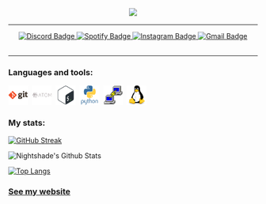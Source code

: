 <div id="header" align="center">
  <img src="https://media.giphy.com/media/l0MYO4fEYNLqpjWcU/giphy.gif" width="300"/>
</div>

---

<div id="badges" align="center">
  <a href="https://discordapp.com/users/554839745340112907">
    <img src="https://img.shields.io/badge/Discord-black?style=for-the-badge&logo=discord&logoColor=skyblue" alt="Discord Badge"/>
  </a>
  <a href="https://open.spotify.com/user/tca9mi98sda5spbadlzh6hkl0?si=2b59be16396d42b0">
    <img src="https://img.shields.io/badge/spotify-black?style=for-the-badge&logo=spotify&logoColor=brightgreen" alt="Spotify Badge"/>
  </a>
  <a href="https://www.instagram.com/solanaceae_solanum/">
    <img src="https://img.shields.io/badge/instagram-black?style=for-the-badge&logo=instagram&logoColor=hotpink" alt="Instagram Badge"/>
  </a>
  <a href="https://mail.google.com/mail/?view=cm&fs=1&to=solanaceaesolanum@gmail.com&su=Nice to meet you!">
    <img src="https://img.shields.io/badge/gmail-black?style=for-the-badge&logo=gmail&logoColor=firebrick" alt="Gmail Badge"/>
  </a>
</div>

<div id="tools" align="center">
  <img src="https://komarev.com/ghpvc/?username=Atropa-Solanaceae&style=flat&color=blueviolet&label=Views" alt=""/>
</div>

---

###   Languages and tools: 

<div align="left">
  <img src="https://github.com/devicons/devicon/blob/master/icons/git/git-original-wordmark.svg" title="Git" **alt="Git" width="40" height="40"/>&nbsp;
  <img src="https://github.com/devicons/devicon/blob/master/icons/atom/atom-original-wordmark.svg" title="Atom" **alt="Atom" width="40" height="40"/>&nbsp;
  <img src="https://github.com/devicons/devicon/blob/master/icons/bash/bash-original.svg" title="Bash" **alt="Bash" width="40" height="40"/>&nbsp;
  <img src="https://github.com/devicons/devicon/blob/master/icons/python/python-original-wordmark.svg" title="Python" **alt="Python" width="40" height="40"/>&nbsp;
  <img src="https://github.com/devicons/devicon/blob/master/icons/putty/putty-original.svg" title="Putty" **alt="Putty width="40" height="40"/>&nbsp;
  <img src="https://github.com/devicons/devicon/blob/master/icons/linux/linux-original.svg" title="Putty" **alt="Putty width="40" height="40"/>&nbsp;
</div>

###   My stats:
[![GitHub Streak](http://github-readme-streak-stats.herokuapp.com?user=Atropa-Solanaceae&theme=dark&background=000000)](https://git.io/streak-stats)

![Nightshade's Github Stats](https://github-readme-stats.vercel.app/api?username=Atropa-Solanaceae&show_icons=true&theme=vision-friendly-dark&hide=issues)

<p> </p>
 
[![Top Langs](https://github-readme-stats.vercel.app/api/top-langs/?username=Atropa-Solanaceae&layout=compact&theme=vision-friendly-dark)](https://github.com/anuraghazra/github-readme-stats)

###  [See my website](https://sites.google.com/view/artemive)
